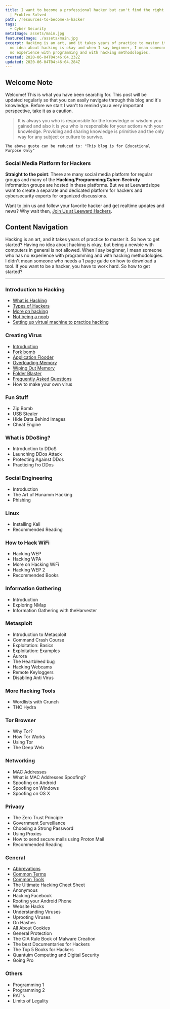 ```yaml
---
title: I want to become a professional hacker but can't find the right resources
  | Problem Solved
path: /resources-to-become-a-hacker
tags:
  - Cyber Security
metaImage: assets/main.jpg
featuredImage: ./assets/main.jpg
excerpt: Hacking is an art, and it takes years of practice to master it. Having
  no idea about hacking is okay and when I say beginner, I mean someone who has
  no experience with programming and with hacking methodologies.
created: 2020-06-04T04:46:04.232Z
updated: 2020-06-04T04:46:04.284Z
---
```

## Welcome Note

Welcome! This is what you have been searchig for. This post will be updated regularly so that you can easily navigate through this blog and it's knowledge. Before we start I wan't to remind you a very important perspective, take it as a caution. 

> It is always you who is responsible for the knowledge or wisdom you gained and also it is you who is responsible for your actions with your knowledge. Providing and sharing knowledge is primitive and the only way for any subject or culture to survive.

`The above quote can be reduced to: "This blog is for Educational Purpose Only"`

### Social Media Platform for Hackers

**Straight to the point**: There are many social media platform for regular groups and many of the **Hacking**/**Programming**/**Cyber-Seciruty** information groups are hosted in these platforms. But we at Leewardslope want to create a separate and dedicated platform for hackers and cybersecurity experts for organized discussions. 

Want to join us and follow your favorite hacker and get realtime updates and news? Why wait then, [Join Us at Leeward Hackers](https://hackers.leewardslope.com/).

## Content Navigation

Hacking is an art, and it takes years of practice to master it. So how to get started? Having no idea about hacking is okay, but being a newbie with computers in general is not allowed. When I say beginner, I mean someone who has no experience with programming and with hacking methodologies. I didn't mean someone who needs a 1 page guide on how to download a tool. If you want to be a hacker, you have to work hard. So how to get started?

- - -

### Introduction to Hacking

* [What is Hacking](https://blog.leewardslope.com/what-is-hacking)
* [Types of Hackers](https://blog.leewardslope.com/types-of-hackers)
* [More on hacking](https://blog.leewardslope.com/more-on-hacking)
* [Not being a noob](https://blog.leewardslope.com/not-being-a-noob)
* [Setting up virtual machine to practice hacking](https://blog.leewardslope.com/setting-up-a-virtual-machine-to-practice-hacking)

### Creating Virus

* [Introduction](https://blog.leewardslope.com/introduction-to-batch-file-viruses)
* [Fork bomb](https://blog.leewardslope.com/fork-bomb)
* [Application Flooder](https://blog.leewardslope.com/application-flooder)
* [Overloading Memory](https://blog.leewardslope.com/overloading-memory)
* [Wiping Out Memory](https://blog.leewardslope.com/wiping-out-memory)
* [Folder Blaster](https://blog.leewardslope.com/folder-blaster)
* [Frequently Asked Questions](https://blog.leewardslope.com/frequently-asked-questions-about-batch-files)
* How to make your own virus

### Fun Stuff

* Zip Bomb
* USB Stealer
* Hide Data Behind Images
* Cheat Engine

### What is DDoSing?

* Introduction to DDoS
* Launching DDos Attack
* Protecting Against DDos
* Practicing fro DDos

### Social Engineering

* Introduction
* The Art of Hunamm Hacking
* Phishing

### Linux

* Installing Kali
* Recommended Reading

### How to Hack WiFi

* Hacking WEP
* Hacking WPA
* More on Hacking WiFi
* Hacking WEP 2
* Recommended Books

### Information Gathering

* Introduction
* Exploring NMap
* Information Gathering with theHarvester

### Metasploit

* Introduction to Metasploit
* Command Crash Course
* Exploitation: Basics
* Exploitation: Examples
* Aurora
* The Heartbleed bug
* Hacking Webcams
* Remote Keyloggers
* Disabling Anti Virus

### More Hacking Tools

* Wordlists with Crunch
* THC Hydra

### Tor Browser

* Why Tor?
* How Tor Works
* Using Tor
* The Deep Web

### Networking

* MAC Addresses
* What is MAC Addresses Spoofing?
* Spoofing on Android
* Spoofing on Windows
* Spoofing on OS X

### Privacy

* The Zero Trust Principle
* Government Surveillance
* Choosing a Strong Password
* Using Proxies
* How to send secure mails using Proton Mail
* Recommended Reading

### General

* [Abbrevations](https://blog.leewardslope.com/abbreviations/)
* [Common Terms](https://blog.leewardslope.com/common-terms/)
* [Common Tools](https://blog.leewardslope.com/common-tools/)
* The Ultimate Hacking Cheet Sheet
* Anonymous
* Hacking Facebook
* Rooting your Android Phone
* Website Hacks
* Understanding Viruses
* Uprooting Viruses
* On Hashes
* All About Cookies
* General Protection
* The CIA Rule Book of Malware Creation
* The best Documentaries for Hackers
* The Top 5 Books for Hackers
* Quantuim Computing and Digital Security
* Going Pro

### Others

* Programming 1
* Programming 2
* RAT's
* Limits of Legality